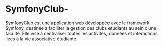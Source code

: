 # SymfonyClub-
SymfonyClub est une application web développée avec le framework Symfony, destinée à faciliter la gestion des clubs étudiants au sein d’une faculté. Elle vise à centraliser toutes les activités, données et interactions liées à la vie associative étudiante. 
